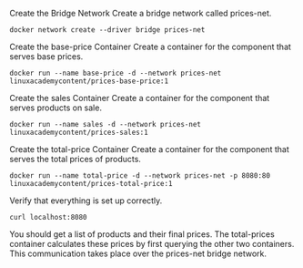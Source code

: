 Create the Bridge Network
Create a bridge network called prices-net.

```
docker network create --driver bridge prices-net
```

Create the base-price Container
Create a container for the component that serves base prices.

```
docker run --name base-price -d --network prices-net linuxacademycontent/prices-base-price:1
```

Create the sales Container
Create a container for the component that serves products on sale.

```
docker run --name sales -d --network prices-net linuxacademycontent/prices-sales:1
```


Create the total-price Container
Create a container for the component that serves the total prices of products.


```
docker run --name total-price -d --network prices-net -p 8080:80 linuxacademycontent/prices-total-price:1
```

Verify that everything is set up correctly.

```
curl localhost:8080
```

You should get a list of products and their final prices. The total-prices container calculates these prices by first querying the other two containers. This communication takes place over the prices-net bridge network.